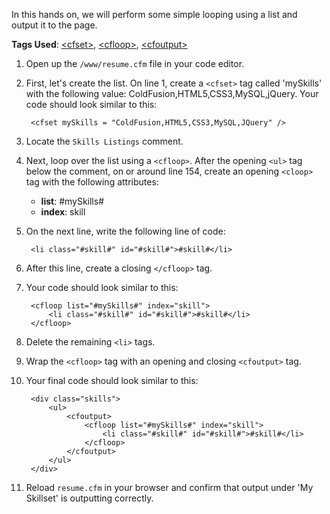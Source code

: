 In this hands on, we will perform some simple looping using a list and output it to the page.

**Tags Used**: [\<cfset>](https://helpx.adobe.com/coldfusion/cfml-reference/coldfusion-tags/tags-r-s/cfset.html), [\<cfloop>](https://helpx.adobe.com/coldfusion/cfml-reference/coldfusion-tags/tags-j-l/cfloop.html), [\<cfoutput>](https://helpx.adobe.com/coldfusion/cfml-reference/coldfusion-tags/tags-m-o/cfoutput.html)

1. Open up the `/www/resume.cfm` file in your code editor.
1. First, let's create the list. On line 1, create a `<cfset>` tag called 'mySkills' with the following value: ColdFusion,HTML5,CSS3,MySQL,jQuery. Your code should look similar to this:

        <cfset mySkills = "ColdFusion,HTML5,CSS3,MySQL,JQuery" />

1. Locate the `Skills Listings` comment.
1. Next, loop over the list using a `<cfloop>`. After the opening `<ul>` tag below the comment, on or around line 154, create an opening `<cloop>` tag with the following attributes:
    * **list**: #mySkills#
    * **index**: skill

1. On the next line, write the following line of code:

        <li class="#skill#" id="#skill#">#skill#</li>

1. After this line, create a closing `</cfloop>` tag.
1. Your code should look similar to this:

        <cfloop list="#mySkills#" index="skill">
            <li class="#skill#" id="#skill#">#skill#</li>
        </cfloop>

1. Delete the remaining `<li>` tags.
1. Wrap the `<cfloop>` tag with an opening and closing `<cfoutput>` tag.
1. Your final code should look similar to this:

        <div class="skills">
            <ul>
                <cfoutput>
                    <cfloop list="#mySkills#" index="skill">
                        <li class="#skill#" id="#skill#">#skill#</li>
                    </cfloop>
                </cfoutput>
            </ul>
        </div>

1. Reload `resume.cfm` in your browser and confirm that output under 'My Skillset' is outputting correctly.